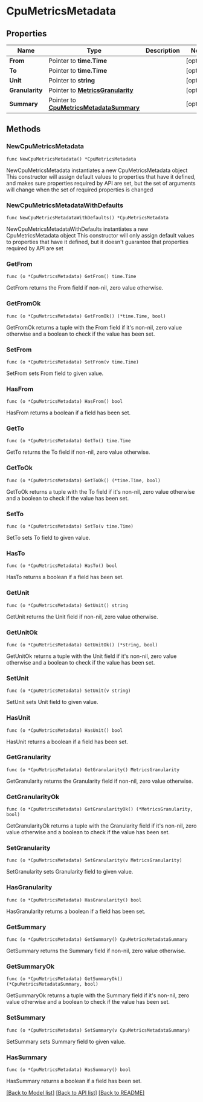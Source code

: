 # CpuMetricsMetadata

## Properties

Name | Type | Description | Notes
------------ | ------------- | ------------- | -------------
**From** | Pointer to **time.Time** |  | [optional] 
**To** | Pointer to **time.Time** |  | [optional] 
**Unit** | Pointer to **string** |  | [optional] 
**Granularity** | Pointer to [**MetricsGranularity**](MetricsGranularity.md) |  | [optional] 
**Summary** | Pointer to [**CpuMetricsMetadataSummary**](CpuMetricsMetadataSummary.md) |  | [optional] 

## Methods

### NewCpuMetricsMetadata

`func NewCpuMetricsMetadata() *CpuMetricsMetadata`

NewCpuMetricsMetadata instantiates a new CpuMetricsMetadata object
This constructor will assign default values to properties that have it defined,
and makes sure properties required by API are set, but the set of arguments
will change when the set of required properties is changed

### NewCpuMetricsMetadataWithDefaults

`func NewCpuMetricsMetadataWithDefaults() *CpuMetricsMetadata`

NewCpuMetricsMetadataWithDefaults instantiates a new CpuMetricsMetadata object
This constructor will only assign default values to properties that have it defined,
but it doesn't guarantee that properties required by API are set

### GetFrom

`func (o *CpuMetricsMetadata) GetFrom() time.Time`

GetFrom returns the From field if non-nil, zero value otherwise.

### GetFromOk

`func (o *CpuMetricsMetadata) GetFromOk() (*time.Time, bool)`

GetFromOk returns a tuple with the From field if it's non-nil, zero value otherwise
and a boolean to check if the value has been set.

### SetFrom

`func (o *CpuMetricsMetadata) SetFrom(v time.Time)`

SetFrom sets From field to given value.

### HasFrom

`func (o *CpuMetricsMetadata) HasFrom() bool`

HasFrom returns a boolean if a field has been set.

### GetTo

`func (o *CpuMetricsMetadata) GetTo() time.Time`

GetTo returns the To field if non-nil, zero value otherwise.

### GetToOk

`func (o *CpuMetricsMetadata) GetToOk() (*time.Time, bool)`

GetToOk returns a tuple with the To field if it's non-nil, zero value otherwise
and a boolean to check if the value has been set.

### SetTo

`func (o *CpuMetricsMetadata) SetTo(v time.Time)`

SetTo sets To field to given value.

### HasTo

`func (o *CpuMetricsMetadata) HasTo() bool`

HasTo returns a boolean if a field has been set.

### GetUnit

`func (o *CpuMetricsMetadata) GetUnit() string`

GetUnit returns the Unit field if non-nil, zero value otherwise.

### GetUnitOk

`func (o *CpuMetricsMetadata) GetUnitOk() (*string, bool)`

GetUnitOk returns a tuple with the Unit field if it's non-nil, zero value otherwise
and a boolean to check if the value has been set.

### SetUnit

`func (o *CpuMetricsMetadata) SetUnit(v string)`

SetUnit sets Unit field to given value.

### HasUnit

`func (o *CpuMetricsMetadata) HasUnit() bool`

HasUnit returns a boolean if a field has been set.

### GetGranularity

`func (o *CpuMetricsMetadata) GetGranularity() MetricsGranularity`

GetGranularity returns the Granularity field if non-nil, zero value otherwise.

### GetGranularityOk

`func (o *CpuMetricsMetadata) GetGranularityOk() (*MetricsGranularity, bool)`

GetGranularityOk returns a tuple with the Granularity field if it's non-nil, zero value otherwise
and a boolean to check if the value has been set.

### SetGranularity

`func (o *CpuMetricsMetadata) SetGranularity(v MetricsGranularity)`

SetGranularity sets Granularity field to given value.

### HasGranularity

`func (o *CpuMetricsMetadata) HasGranularity() bool`

HasGranularity returns a boolean if a field has been set.

### GetSummary

`func (o *CpuMetricsMetadata) GetSummary() CpuMetricsMetadataSummary`

GetSummary returns the Summary field if non-nil, zero value otherwise.

### GetSummaryOk

`func (o *CpuMetricsMetadata) GetSummaryOk() (*CpuMetricsMetadataSummary, bool)`

GetSummaryOk returns a tuple with the Summary field if it's non-nil, zero value otherwise
and a boolean to check if the value has been set.

### SetSummary

`func (o *CpuMetricsMetadata) SetSummary(v CpuMetricsMetadataSummary)`

SetSummary sets Summary field to given value.

### HasSummary

`func (o *CpuMetricsMetadata) HasSummary() bool`

HasSummary returns a boolean if a field has been set.


[[Back to Model list]](../README.md#documentation-for-models) [[Back to API list]](../README.md#documentation-for-api-endpoints) [[Back to README]](../README.md)


